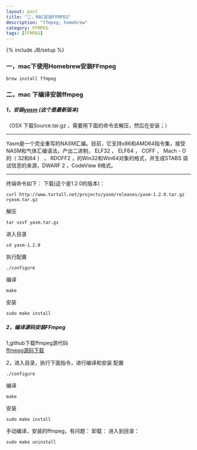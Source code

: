 ```yaml
---
layout: post
title: "二，MAC安装FFMPEG"
description: "ffmpeg, homebrew"
category: FFMPEG
tags: [FFMPEG]
---
```

{% include JB/setup %}

### 一，mac下使用Homebrew安装FFmpeg     

```
brew install ffmpeg

```

### 二，mac 下编译安装ffmpeg     

##### 1，安装[yasm](http://yasm.tortall.net/Download.html) (这个是最新版本)      
（OSX 下载Source.tar.gz ，需要用下面的命令去解压，然后在安装；）

---  
Yasm是一个完全重写的NASM汇编。目前，它支持x86和AMD64指令集，接受NASM和气体汇编语法，产出二进制， ELF32 ， ELF64 ， COFF ， Mach - O的（ 32和64 ） ， RDOFF2 ，的Win32和Win64对象的格式，并生成STABS 调试信息的来源，DWARF 2 ，CodeView 8格式。

---

终端命令如下：
下载(这个是1.2.0的版本)：

```
curl http://www.tortall.net/projects/yasm/releases/yasm-1.2.0.tar.gz >yasm.tar.gz
```

解压

```
tar xzvf yasm.tar.gz
```

进入目录

```
cd yasm-1.2.0
```
执行配置

```
./configure
```

编译

```
make
```

安装

```
sudo make install
```

##### 2，编译源码安装FFmpeg
1,github下载ffmpeg源代码   
[ffmepg源码下载](https://github.com/FFmpeg/FFmpeg)

2，进入目录，执行下面指令，进行编译和安装
配置

```
./configure
```
编译

```
make
```

安装

```
sudo make install
```
手动编译，安装的ffmpeg，有问题：
卸载： 进入到目录：

```
sudo make uninstall
```

